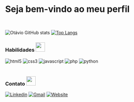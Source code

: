 # Seja bem-vindo ao meu perfil 

<br>

![Otávio GitHub stats](https://github-readme-stats.vercel.app/api?username=CodeDark2168&show_icons=true&theme=dark)
[![Top Langs](https://github-readme-stats.vercel.app/api/top-langs/?username=CodeDark2168&layout=compact&theme=dark)](https://github.com/anuraghazra/github-readme-stats)

### Habilidades <img src="https://github.com/CodeDark2168/CodeDark2168/assets/116005183/4dbe52a9-33ea-4e7d-84d0-d034dd267d08" width="30px">

<div style="display: inline_block">
  <img align="center" alt="html5" src="https://img.shields.io/badge/HTML5-E34F26?style=for-the-badge&logo=html5&logoColor=white" />
  <img align="center" alt="css3" src="https://img.shields.io/badge/CSS3-1572B6?style=for-the-badge&logo=css3&logoColor=white" />
  <img align="center" alt="javascript" src="https://img.shields.io/badge/JavaScript-323330?style=for-the-badge&logo=javascript&logoColor=F7DF1E" />
  <img align="center" alt="php" src="https://img.shields.io/badge/PHP-777BB4?style=for-the-badge&logo=php&logoColor=white" />
  <img align="center" alt="python" src="https://img.shields.io/badge/Python-14354C?style=for-the-badge&logo=python&logoColor=white" />
</div>
<br>

### Contato <img src="https://github.com/CodeDark2168/CodeDark2168/assets/116005183/e7047dfc-9b74-40eb-b123-2c3b44e92a65" width="30px">

[![Linkedin](https://img.shields.io/badge/LinkedIn-0077B5?style=for-the-badge&logo=linkedin&logoColor=white)](https://www.linkedin.com/in/otavio-sudano/)
[![Gmail](https://img.shields.io/badge/Gmail-D14836?style=for-the-badge&logo=gmail&logoColor=white)](mailto:otavio.sudano11@gmail.com)
[![Website](https://img.shields.io/website?label=websitedarkcode.free.nf&style=for-the-badge&url=http://websitedarkcode.free.nf/)](http://websitedarkcode.free.nf/)
